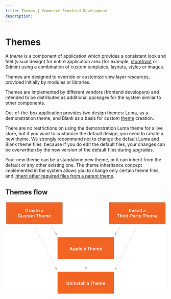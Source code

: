 ```yaml
---
title: Themes | Commerce Frontend Development
description:
---
```


# Themes

A *theme* is a component of application which provides a consistent look and feel (visual design) for entire application area (for example, [storefront](https://glossary.magento.com/storefront) or Sdmin) using a combination of custom templates, layouts, styles or images.

Themes are designed to override or customize view layer resources, provided initially by modules or libraries.

Themes are implemented by different vendors (frontend developers) and intended to be distributed as additional packages for the system similar to other components.

Out-of-the-box application provides two design themes: Luma, as a demonstration theme, and Blank as a basis for custom [theme](https://glossary.magento.com/theme) creation.

There are no restrictions on using the demonstration Luma theme for a live store, but if you want to customize the default design, you need to create a new theme. We strongly recommend not to change the default Luma and Blank theme files, because if you do edit the default files, your changes can be overwritten by the new version of the default files during upgrades.

Your new theme can be a standalone new theme, or it can inherit from the default or any other existing one. The theme inheritance concept implemented in the system allows you to change only certain theme files, and [inherit other required files from a parent theme](inherit.md).

## Themes flow

![Themes flow](../../_images/frontend/create_install_theme.png)
